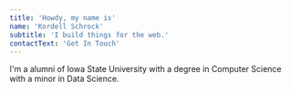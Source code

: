 ```yaml
---
title: 'Howdy, my name is'
name: 'Kordell Schrock'
subtitle: 'I build things for the web.'
contactText: 'Get In Touch'
---
```


I'm a alumni of Iowa State University with a degree in Computer Science with a minor in Data Science.
